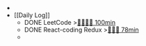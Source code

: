-
- [[Daily Log]]
	- DONE LeetCode >[🍅🍅🍅🍅 100min](#agenda-pomo://?t=f-1689914303971-1500%2Cf-1689926229430-1500%2Cf-1689928043791-1500%2Cf-1689935565843-1500)
	- DONE React-coding Redux >[🍅🍅🍅 78min](#agenda-pomo://?t=f-1689949607283-1500%2Cf-1689952287813-1500%2Cf-1689953794010-1500%2Cp-1689955300175-170)
	-